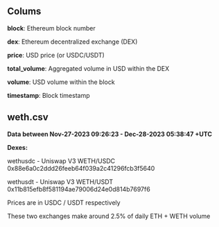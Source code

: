 ## Colums
**block**: Ethereum block number

**dex**: Ethereum decentralized exchange (DEX)

**price**: USD price (or USDC/USDT)

**total_volume**: Aggregated volume in USD within the DEX

**volume**: USD volume within the block

**timestamp**: Block timestamp

## weth.csv

**Data between Nov-27-2023 09:26:23 - Dec-28-2023 05:38:47 +UTC**

**Dexes:**

wethusdc - Uniswap V3 WETH/USDC 0x88e6a0c2ddd26feeb64f039a2c41296fcb3f5640

wethusdt - Uniswap V3 WETH/USDT 0x11b815efb8f581194ae79006d24e0d814b7697f6

Prices are in USDC / USDT respectively

These two exchanges make around 2.5% of daily ETH + WETH volume
